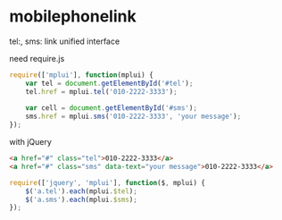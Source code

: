 # mobilephonelink
tel:, sms: link unified interface

need require.js
```javascript
require(['mplui'], function(mplui) {
	var tel = document.getElementById('#tel');
	tel.href = mplui.tel('010-2222-3333');
	
	var cell = document.getElementById('#sms');
	sms.href = mplui.sms('010-2222-3333', 'your message');
});
```

with jQuery
```html
<a href="#" class="tel">010-2222-3333</a>
<a href="#" class="sms" data-text="your message">010-2222-3333</a>
```
```javascript
require(['jquery', 'mplui'], function($, mplui) {
	$('a.tel').each(mplui.$tel);
	$('a.sms').each(mplui.$sms);
});
```
